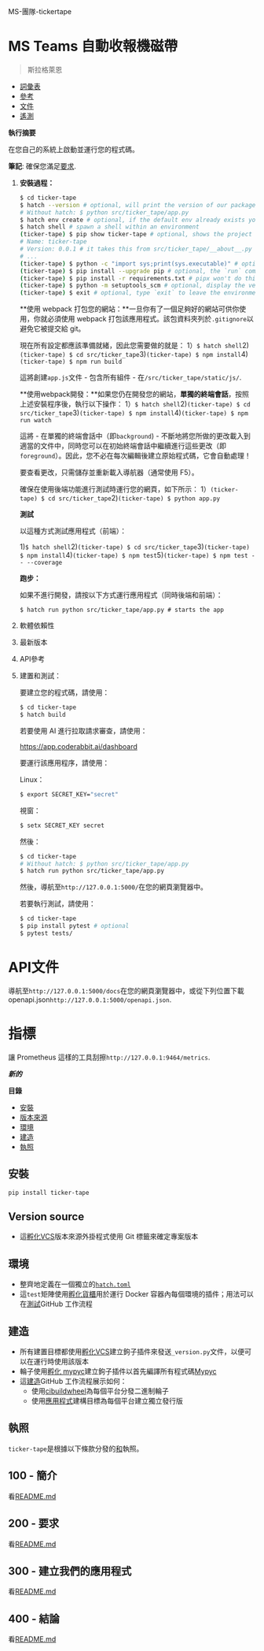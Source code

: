 MS-團隊-tickertape

# MS Teams 自動收報機磁帶

> 斯拉格萊恩

-   [詞彙表](./GLOSSARY.md)
-   [參考](./REFERENCES.md)
-   [文件](./DOCUMENTATION.md)
-   [遙測](./TELEMETRY.md)

**執行摘要**

在您自己的系統上啟動並運行您的程式碼。

**筆記**: 確保您滿足[要求](./200/README.md).

1.  **安裝過程：**

    ```bash
    $ cd ticker-tape
    $ hatch --version # optional, will print the version of our package to the terminal without modifying the source directory (e.g. `0.0.1`).
    # Without hatch: $ python src/ticker_tape/app.py
    $ hatch env create # optional, if the default env already exists you will be told
    $ hatch shell # spawn a shell within an environment
    (ticker-tape) $ pip show ticker-tape # optional, shows the project details, here 'ticker-tape', from `pyproject.toml`
    # Name: ticker-tape
    # Version: 0.0.1 # it takes this from src/ticker_tape/__about__.py
    # ...
    (ticker-tape) $ python -c "import sys;print(sys.executable)" # optional, see where your environment's python is located
    (ticker-tape) $ pip install --upgrade pip # optional, the `run` command allows you to execute commands in an environment as if you had already entered it.
    (ticker-tape) $ pip install -r requirements.txt # pipx won't do this
    (ticker-tape) $ python -m setuptools_scm # optional, display the version of our package and perform any side-effects like writing to a file. (here: `_version.py`)
    (ticker-tape) $ exit # optional, type `exit` to leave the environment
    ```

    **使用 webpack 打包您的網站：**一旦你有了一個足夠好的網站可供你使用，你就必須使用 webpack 打包該應用程式。該包資料夾列於`.gitignore`以避免它被提交給 git。

    現在所有設定都應該準備就緒，因此您需要做的就是：
    1）`$ hatch shell`2)`(ticker-tape) $ cd src/ticker_tape`3)`(ticker-tape) $ npm install`4)`(ticker-tape) $ npm run build`

    這將創建`app.js`文件 - 包含所有組件 - 在`/src/ticker_tape/static/js/`.

    **使用webpack開發：**如果您仍在開發您的網站，**單獨的終端會話**，按照上述安裝程序後，執行以下操作：
    1）`$ hatch shell`2)`(ticker-tape) $ cd src/ticker_tape`3)`(ticker-tape) $ npm install`4)`(ticker-tape) $ npm run watch`

    這將 - 在單獨的終端會話中（即`background`) - 不斷地將您所做的更改載入到適當的文件中，同時您可以在初始終端會話中繼續進行這些更改（即`foreground`）。因此，您不必在每次編輯後建立原始程式碼，它會自動處理！

    要查看更改，只需儲存並重新載入導航器（通常使用 F5）。

    確保在使用後端功能進行測試時運行您的網頁，如下所示：
    1）`(ticker-tape) $ cd src/ticker_tape`2)`(ticker-tape) $ python app.py`

    **測試**

    以這種方式測試應用程式（前端）：

    1)`$ hatch shell`2)`(ticker-tape) $ cd src/ticker_tape`3)`(ticker-tape) $ npm install`4)`(ticker-tape) $ npm test`5)`(ticker-tape) $ npm test -- --coverage`

    **跑步：**

    如果不進行開發，請按以下方式運行應用程式（同時後端和前端）：

        $ hatch run python src/ticker_tape/app.py # starts the app 

2.  軟體依賴性

3.  最新版本

4.  API參考

5.  建置和測試：

    要建立您的程式碼，請使用：

    ```bash
    $ cd ticker-tape
    $ hatch build
    ```

    若要使用 AI 進行拉取請求審查，請使用：

    <https://app.coderabbit.ai/dashboard>

    要運行該應用程序，請使用：

    Linux：

    ```bash
    $ export SECRET_KEY="secret"
    ```

    視窗：

    ```bash
    $ setx SECRET_KEY secret
    ```

    然後：

    ```bash
    $ cd ticker-tape
    # Without hatch: $ python src/ticker_tape/app.py
    $ hatch run python src/ticker_tape/app.py
    ```

    然後，導航至`http://127.0.0.1:5000/`在您的網頁瀏覽器中。

    若要執行測試，請使用：

    ```bash
    $ cd ticker-tape
    $ pip install pytest # optional
    $ pytest tests/
    ```

# API文件

導航至`http://127.0.0.1:5000/docs`在您的網頁瀏覽器中，或從下列位置下載 openapi.json`http://127.0.0.1:5000/openapi.json`.

# 指標

讓 Prometheus 這樣的工具刮擦`http://127.0.0.1:9464/metrics`.

**_新的_**

**目錄**

-   [安裝](#installation)
-   [版本來源](#version-source)
-   [環境](#environments)
-   [建造](#build)
-   [執照](#license)

## 安裝

```console
pip install ticker-tape
```

## Version source

-   這[孵化VCS](https://github.com/ofek/hatch-vcs)版本來源外掛程式使用 Git 標籤來確定專案版本

## 環境

-   整齊地定義在一個獨立的[`hatch.toml`](https://hatch.pypa.io/latest/intro/#configuration)
-   這`test`矩陣使用[孵化貨櫃](https://github.com/ofek/hatch-containers)用於運行 Docker 容器內每個環境的插件；用法可以在[測試](.github/workflows/test.yml)GitHub 工作流程

## 建造

-   所有建置目標都使用[孵化VCS](https://github.com/ofek/hatch-vcs)建立鉤子插件來發送`_version.py`文件，以便可以在運行時使用該版本
-   輪子使用[孵化 mypyc](https://github.com/ofek/hatch-mypyc)建立鉤子插件以首先編譯所有程式碼[Mypyc](https://github.com/mypyc/mypyc)
-   這[建造](.github/workflows/build.yml)GitHub 工作流程展示如何：
    -   使用[cibuildwheel](https://github.com/pypa/cibuildwheel)為每個平台分發二進制輪子
    -   使用[應用程式](https://hatch.pypa.io/latest/plugins/builder/app/)建構目標為每個平台建立獨立發行版

## 執照

`ticker-tape`是根據以下條款分發的[和](https://spdx.org/licenses/MIT.html)執照。

## 100 - 簡介

看[README.md](./100/README.md)

## 200 - 要求

看[README.md](./200/README.md)

## 300 - 建立我們的應用程式

看[README.md](./300/README.md)

## 400 - 結論

看[README.md](./400/README.md)
